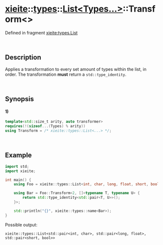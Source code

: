 # [xieite](../../../../../xieite.md)\:\:[types](../../../../../types.md)\:\:[List<Types...>](../../../list.md)\:\:Transform\<\>
Defined in fragment [xieite:types.List](../../../../../../src/types/list.cpp)

&nbsp;

## Description
Applies a transformation to every set amount of types within the list, in order. The transformation **must** return a `std::type_identity`.

&nbsp;

## Synopsis
#### 1)
```cpp
template<std::size_t arity, auto transformer>
requires(!(sizeof...(Types) % arity))
using Transform = /* xieite::types::List<...> */;
```

&nbsp;

## Example
```cpp
import std;
import xieite;

int main() {
    using Foo = xieite::types::List<int, char, long, float, short, bool>;

    using Bar = Foo::Transform<2, []<typename T, typename U> {
        return std::type_identity<std::pair<T, U>>();
    }>;

    std::println("{}", xieite::types::name<Bar>);
}
```
Possible output:
```
xieite::types::List<std::pair<int, char>, std::pair<long, float>, std::pair<short, bool>>
```
